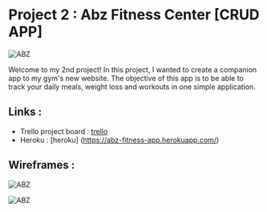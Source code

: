 # Project 2 : Abz Fitness Center [CRUD APP]
![ABZ](https://user-images.githubusercontent.com/50855671/60816078-e27ba180-a166-11e9-8478-a8d684014279.png)

Welcome to my 2nd project! In this project, I wanted to create a companion app to my gym's new website. The objective of this app is to be able to track your daily meals, weight loss and workouts in one simple application.  

## Links :

* Trello project board : [trello](https://trello.com/b/z586wQwV/janackeh-project-2) 
* Heroku : [heroku]
(https://abz-fitness-app.herokuapp.com/)

## Wireframes :
![ABZ](https://user-images.githubusercontent.com/50855671/60828688-0ba92b80-a181-11e9-8488-f69fe8ad78c6.png)

![ABZ](https://user-images.githubusercontent.com/50855671/60828816-722e4980-a181-11e9-9c4b-ca815d5cf9bc.png)
